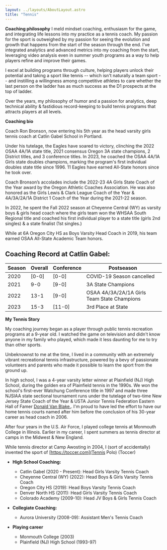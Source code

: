 ```yaml
---
layout: ../layouts/AboutLayout.astro
title: "Tennis"
---
```


**Coaching philosophy** 
I meld mindset coaching, enthusiasm for the game, and integrating life lessons into my practice as a tennis coach. My passion for the sport is outweighed by my passion for seeing the evolution and growth that happens from the start of the season through the end. I've integrated analytics and advanced metrics into my coaching from the start, leveraging video analysis even in summer youth programs as a way to help players refine and improve their games. 

I excel at building programs through culture, helping players unlock their potential and taking a sport like tennis -- which isn't naturally a team sport -- and instilling a willingness among competitive athletes to care whether the last person on the ladder has as much success as the D1 prospects at the top of ladder. 

Over the years, my philosophy of humor and a passion for analytics, deep technical ability & fastidious record-keeping to build tennis programs that attracts players at all levels.

**Coaching bio**

Coach Ron Bronson, now entering his 5th year as the head varsity girls tennis coach at Catlin Gabel School in Portland.  

Under his tutelage, the Eagles have soared to victory, clinching the 2022 OSAA 4A/1A state title, 2021 consensus Oregon 3A state champions, 2 District titles, and 3 conference titles. In 2023, he coached the OSAA 4A/1A Girls state doubles champions, marking the program's first individual doubles state title since 1996. 11 Eagles have earned All-State honors since he took over. 

Coach Bronson’s accolades include the 2022-23 4A Girls State Coach of the Year award by the Oregon Athletic Coaches Association. He was also honored as the Girls Lewis & Clark League Coach of the Year & 4A/3A/2A/1A District 1 Coach of the Year during the 2021-22 season. 

In 2022, he spent the Fall 2022 season at Cheyenne Central (WY) as varsity boys & girls head coach where the girls team won the WHSAA South Regional title and coached his first individual player to a state title (girls 2nd singles) & a state finalist (1st singles.) 

While at 6A Oregon City HS as Boys Varsity Head Coach in 2019, his team earned OSAA All-State Academic Team honors.

## Coaching Record at Catlin Gabel:

| Season | Overall | Conference | Postseason |
|--------|---------|------------|------------|
| 2020   | [0-0]   | [0-0]      | COVID-19 Season cancelled  |
| 2021   | 9-0     | [9-0]      | 3A State Champions |
| 2022   | 13-1    | [9-0]      | OSAA 4A/3A/2A/1A Girls Team State Champions |
| 2023   | 15-3    | [11-0]     | 3rd Place at State |

**My Tennis Story**

My coaching journey began as a player through public tennis recreation programs at a 9-year old. I watched the game on television and didn't know anyone in my family who played, which made it less daunting for me to try than other sports. 

Unbeknownst to me at the time,  I lived in a community with an extremely vibrant recreational tennis infrastructure, powered by a bevy of passionate volunteers and parents who made it possible to learn the sport from the ground up. 

In high school, I was a 4-year varsity letter winner at Plainfield (NJ) High School, during the golden era of Plainfield tennis in the 1990s. We won the school's first-ever Watchung Conference title in 1997 and made three NJSIAA state sectional tournament runs under the tutelage of two-time New Jersey State Coach of the Year & USTA Junior Tennis Federation Eastern Hall of Famer [Donald Van Blake.](https://www.easterntennishalloffame.com/2008). I'm proud to have led the effort to have our home tennis courts named after him before the conclusion of his 30-year career as head coach in 2006.

After four years in the U.S. Air Force, I played college tennis at Monmouth College in Illinois. Earlier in my career, I spent summers as tennis director at camps in the Midwest & New England. 

While tennis director at Camp Awosting in 2004, I (sort of accidentally) invented the sport of [https://toccer.com](Tennis Polo) (Toccer)

- **High School Coaching:** 
  - Catlin Gabel (2020 - Present): Head Girls Varsity Tennis Coach
  - Cheyenne Central (WY) (2022): Head Boys & Girls Varsity Tennis Coach
  - Oregon City HS (2019): Head Boys Varsity Tennis Coach
  - Denver North HS (2011): Head Girls Varsity Tennis Coach
  - Colorado Academy (2009-10): Head JV Boys & Girls Tennis Coach

- **Collegiate Coaching:**
  - Aurora University (2008-09): Assistant Men's Tennis Coach

- **Playing career**
  - Monmouth College (2003)
  - Plainfield (NJ) High School (1993-97)
